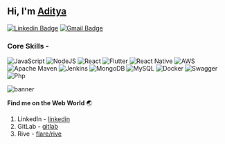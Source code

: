 ## Hi, I'm [Aditya](https://github.com/prakashaditya13/) 

[![Linkedin Badge](https://img.shields.io/badge/-prakashaditya13-blue?style=flat-square&logo=Linkedin&logoColor=white&link=https://www.linkedin.com/in/prakashaditya13/)](https://www.linkedin.com/in/prakashaditya13/)   [![Gmail Badge](https://img.shields.io/badge/-prakashaditya13011999@gmail.com-c14438?style=flat-square&logo=Gmail&logoColor=white&link=mailto:prakashaditya13011999@gmail.com)](mailto:prakashaditya13011999@gmail.com)

### Core Skills -  

<img alt="JavaScript" src="https://img.shields.io/badge/javascript%20-%23323330.svg?&style=for-the-badge&logo=javascript&logoColor=%23F7DF1E"/>   <img alt="NodeJS" src="https://img.shields.io/badge/node.js%20-%2343853D.svg?&style=for-the-badge&logo=node.js&logoColor=white"/>   <img alt="React" src="https://img.shields.io/badge/react%20-%2320232a.svg?&style=for-the-badge&logo=react&logoColor=%2361DAFB"/>    <img alt="Flutter" src="https://img.shields.io/badge/Flutter%20-%2302569B.svg?&style=for-the-badge&logo=Flutter&logoColor=white" />   <img alt="React Native" src="https://img.shields.io/badge/react_native-%2320232a.svg?style=for-the-badge&logo=react&logoColor=%2361DAFB"/>   <img alt="AWS" src="https://img.shields.io/badge/AWS-%23FF9900.svg?style=for-the-badge&logo=amazon-aws&logoColor=white"/>   <img alt="Apache Maven" src="https://img.shields.io/badge/Apache%20Maven-C71A36?style=for-the-badge&logo=Apache%20Maven&logoColor=white"/>   <img alt="Jenkins" src="https://img.shields.io/badge/jenkins-%232C5263.svg?style=for-the-badge&logo=jenkins&logoColor=white"/>   <img alt="MongoDB" src="https://img.shields.io/badge/MongoDB-%234ea94b.svg?style=for-the-badge&logo=mongodb&logoColor=white"/>   <img alt="MySQL" src="https://img.shields.io/badge/mysql-%2300f.svg?style=for-the-badge&logo=mysql&logoColor=white"/>   <img alt="Docker" src="https://img.shields.io/badge/docker-%230db7ed.svg?style=for-the-badge&logo=docker&logoColor=white"/>   <img alt="Swagger" src="https://img.shields.io/badge/-Swagger-%23Clojure?style=for-the-badge&logo=swagger&logoColor=white"/>   <img alt="Php" src="https://img.shields.io/badge/php-%23777BB4.svg?style=for-the-badge&logo=php&logoColor=white"/>


![banner](https://media-exp1.licdn.com/dms/image/C5616AQHSBaIr7z0rxQ/profile-displaybackgroundimage-shrink_350_1400/0/1593692612960?e=1643846400&v=beta&t=A6X3HNOxwFIBhspuaN-CrUrHVu0FtRl-r27y67kiGV0)

**Find me on the Web World** :earth_asia:

1) LinkedIn - [linkedin](https://www.linkedin.com/in/prakashaditya13/)
2) GitLab - [gitlab](https://gitlab.com/prakashaditya13011999)
3) Rive - [flare/rive](https://rive.app/a/hacktivist/files/recent/all)
